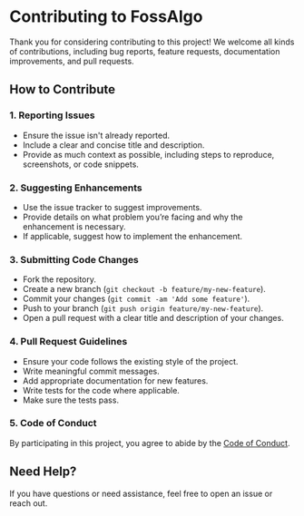 # Contributing to FossAlgo

Thank you for considering contributing to this project! We welcome all kinds of contributions, including bug reports, feature requests, documentation improvements, and pull requests.

## How to Contribute

### 1. Reporting Issues

- Ensure the issue isn't already reported.
- Include a clear and concise title and description.
- Provide as much context as possible, including steps to reproduce, screenshots, or code snippets.

### 2. Suggesting Enhancements

- Use the issue tracker to suggest improvements.
- Provide details on what problem you’re facing and why the enhancement is necessary.
- If applicable, suggest how to implement the enhancement.

### 3. Submitting Code Changes

- Fork the repository.
- Create a new branch (`git checkout -b feature/my-new-feature`).
- Commit your changes (`git commit -am 'Add some feature'`).
- Push to your branch (`git push origin feature/my-new-feature`).
- Open a pull request with a clear title and description of your changes.

### 4. Pull Request Guidelines

- Ensure your code follows the existing style of the project.
- Write meaningful commit messages.
- Add appropriate documentation for new features.
- Write tests for the code where applicable.
- Make sure the tests pass.

### 5. Code of Conduct

By participating in this project, you agree to abide by the [Code of Conduct](./CODE_OF_CONDUCT.md).

## Need Help?

If you have questions or need assistance, feel free to open an issue or reach out.

